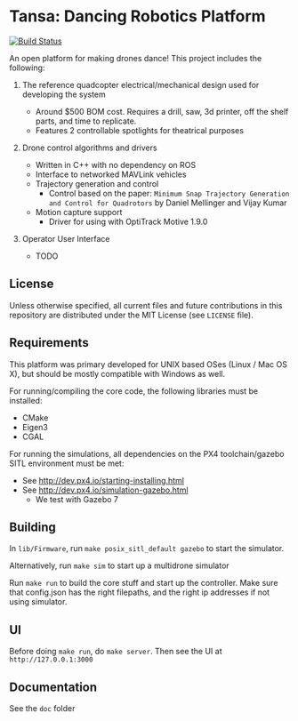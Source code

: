 Tansa: Dancing Robotics Platform
================================
[![Build Status](https://travis-ci.org/dennisss/tansa.svg?branch=master)](https://travis-ci.org/dennisss/tansa)

An open platform for making drones dance! This project includes the following:

1. The reference quadcopter electrical/mechanical design used for developing the system
	- Around $500 BOM cost. Requires a drill, saw, 3d printer, off the shelf parts, and time to replicate.
	- Features 2 controllable spotlights for theatrical purposes

2. Drone control algorithms and drivers
	- Written in C++ with no dependency on ROS
	- Interface to networked MAVLink vehicles
	- Trajectory generation and control
		- Control based on the paper: `Minimum Snap Trajectory Generation and Control for Quadrotors` by Daniel Mellinger and Vijay Kumar
	- Motion capture support
		- Driver for using with OptiTrack Motive 1.9.0

3. Operator User Interface
	- TODO

License
-------

Unless otherwise specified, all current files and future contributions in this repository are distributed under the MIT License (see `LICENSE` file).


Requirements
------------

This platform was primary developed for UNIX based OSes (Linux / Mac OS X), but should be mostly compatible with Windows as well.

For running/compiling the core code, the following libraries must be installed:

- CMake
- Eigen3
- CGAL

For running the simulations, all dependencies on the PX4 toolchain/gazebo SITL environment must be met:
- See http://dev.px4.io/starting-installing.html
- See http://dev.px4.io/simulation-gazebo.html
	- We test with Gazebo 7


Building
--------

In `lib/Firmware`, run `make posix_sitl_default gazebo` to start the simulator.

Alternatively, run `make sim` to start up a multidrone simulator

Run `make run` to build the core stuff and start up the controller. Make sure that config.json has the right filepaths, and the right ip addresses if not using simulator.


UI
--

Before doing `make run`, do `make server`. Then see the UI at `http://127.0.0.1:3000`


Documentation
-------------

See the `doc` folder
